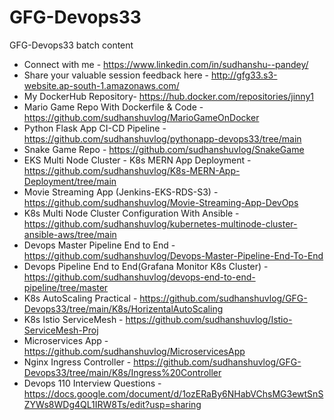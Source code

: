 # GFG-Devops33
GFG-Devops33 batch content

* Connect with me - https://www.linkedin.com/in/sudhanshu--pandey/
* Share your valuable session feedback here - http://gfg33.s3-website.ap-south-1.amazonaws.com/
* My DockerHub Repository- https://hub.docker.com/repositories/jinny1
* Mario Game Repo With Dockerfile & Code - https://github.com/sudhanshuvlog/MarioGameOnDocker
* Python Flask App CI-CD Pipeline - https://github.com/sudhanshuvlog/pythonapp-devops33/tree/main
* Snake Game Repo - https://github.com/sudhanshuvlog/SnakeGame
* EKS Multi Node Cluster - K8s MERN App Deployment - https://github.com/sudhanshuvlog/K8s-MERN-App-Deployment/tree/main
* Movie Streaming App (Jenkins-EKS-RDS-S3) - https://github.com/sudhanshuvlog/Movie-Streaming-App-DevOps
* K8s Multi Node Cluster Configuration With Ansible - https://github.com/sudhanshuvlog/kubernetes-multinode-cluster-ansible-aws/tree/main
* Devops Master Pipeline End to End - https://github.com/sudhanshuvlog/Devops-Master-Pipeline-End-To-End
* Devops Pipeline End to End(Grafana Monitor K8s Cluster) - https://github.com/sudhanshuvlog/devops-end-to-end-pipeline/tree/master
* K8s AutoScaling Practical - https://github.com/sudhanshuvlog/GFG-Devops33/tree/main/K8s/HorizentalAutoScaling
* K8s Istio ServiceMesh - https://github.com/sudhanshuvlog/Istio-ServiceMesh-Proj
* Microservices App - https://github.com/sudhanshuvlog/MicroservicesApp
* Nginx Ingress Controller - https://github.com/sudhanshuvlog/GFG-Devops33/tree/main/K8s/Ingress%20Controller
* Devops 110 Interview Questions - https://docs.google.com/document/d/1ozERaBy6NHabVChsMG3ewtSnSZYWs8WDg4QL1IRW8Ts/edit?usp=sharing
